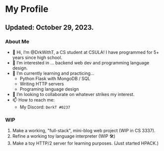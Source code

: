 # My Profile
## Updated: October 29, 2023.

### About Me
- 👋 Hi, I’m @DrkWithT, a CS student at CSULA! I have programmed for 5+ years since high school.
- 👀 I’m interested in ... backend web dev and programming language design.
- 🌱 I’m currently learning and practicing...
  - Python Flask with MongoDB / SQL
  - Writing HTTP servers
  - Programing language design
- 💞️ I’m looking to collaborate on whatever strikes my interest.
- 📫 How to reach me:
  - My Discord: `DerkT #0237`

### WIP
 1. Make a working, "full-stack", mini-blog web project (WIP in CS 3337).
 2. Refine a working toy language interpreter (WIP 🛠️)
 3. Make a toy HTTP/2 server for learning purposes. (Just started HPACK.)
<!---
DrkWithT/DrkWithT is a ✨ special ✨ repository because its `README.md` (this file) appears on your GitHub profile.
You can click the Preview link to take a look at your changes.
--->
